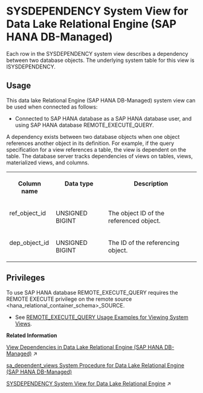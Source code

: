 <!-- loio0865e22dbe0a48d7ae56c62e5a7c57cd -->

# SYSDEPENDENCY System View for Data Lake Relational Engine \(SAP HANA DB-Managed\)

Each row in the SYSDEPENDENCY system view describes a dependency between two database objects. The underlying system table for this view is ISYSDEPENDENCY.



## Usage

This data lake Relational Engine \(SAP HANA DB-Managed\) system view can be used when connected as follows:

-   Connected to SAP HANA database as a SAP HANA database user, and using SAP HANA database REMOTE\_EXECUTE\_QUERY.




A dependency exists between two database objects when one object references another object in its definition. For example, if the query specification for a view references a table, the view is dependent on the table. The database server tracks dependencies of views on tables, views, materialized views, and columns.


<table>
<tr>
<th valign="top">

Column name

</th>
<th valign="top">

Data type

</th>
<th valign="top">

Description

</th>
</tr>
<tr>
<td valign="top">

ref\_object\_id

</td>
<td valign="top">

UNSIGNED BIGINT

</td>
<td valign="top">

The object ID of the referenced object.

</td>
</tr>
<tr>
<td valign="top">

dep\_object\_id

</td>
<td valign="top">

UNSIGNED BIGINT

</td>
<td valign="top">

The ID of the referencing object.

</td>
</tr>
</table>



<a name="loio0865e22dbe0a48d7ae56c62e5a7c57cd__section_gj1_wy1_4yb"/>

## Privileges

To use SAP HANA database REMOTE\_EXECUTE\_QUERY requires the REMOTE EXECUTE privilege on the remote source <hana\_relational\_container\_schema\>\_SOURCE.

-   See [REMOTE\_EXECUTE\_QUERY Usage Examples for Viewing System Views](https://help.sap.com/docs/SAP_HANA_DATA_LAKE/a898e08b84f21015969fa437e89860c8/ada51c0074354a5f99b60c14cffb653c.html).

**Related Information**  


[View Dependencies in Data Lake Relational Engine (SAP HANA DB-Managed)](https://help.sap.com/viewer/9220e7fec0fe4503b5c5a6e21d584e63/2023_4_QRC/en-US/819c42256ce21014bb5faa0cc1d6fdb8.html "A view definition refers to other objects such as data lake Relational Engine columns, tables, and other views, and these references make the view dependent on the objects to which it refers.") :arrow_upper_right:

[sa\_dependent\_views System Procedure for Data Lake Relational Engine \(SAP HANA DB-Managed\)](../060-system-procedures/sa-dependent-views-system-procedure-for-data-lake-relational-engine-sap-hana-db-managed-47783e3.md "Returns the list of all dependent views for a given table or view.")

[SYSDEPENDENCY System View for Data Lake Relational Engine](https://help.sap.com/viewer/19b3964099384f178ad08f2d348232a9/2023_4_QRC/en-US/3be7f6466c5f1014b874ecf96f287f38.html "Each row in the SYSDEPENDENCY system view describes a dependency between two database objects. The underlying system table for this view is ISYSDEPENDENCY.") :arrow_upper_right:

